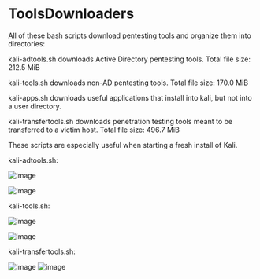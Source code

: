 # ToolsDownloaders

All of these bash scripts download pentesting tools and organize them into directories:

kali-adtools.sh downloads Active Directory pentesting tools. Total file size: 212.5 MiB

kali-tools.sh downloads non-AD pentesting tools. Total file size: 170.0 MiB

kali-apps.sh downloads useful applications that install into kali, but not into a user directory.

kali-transfertools.sh downloads penetration testing tools meant to be transferred to a victim host. Total file size: 496.7 MiB

These scripts are especially useful when starting a fresh install of Kali.

kali-adtools.sh:

![image](https://github.com/R0gueSec/ToolsDownloaders/assets/143247134/63585e7b-ce38-48f8-8d22-9c0ccc57221e)

![image](https://github.com/R0gueSec/ToolsDownloaders/assets/143247134/97efd2d3-1e68-40b7-9e84-3b092894e999)


kali-tools.sh:

![image](https://github.com/R0gueSec/ToolsDownloaders/assets/143247134/01646192-4bad-482d-ba85-79a9f0fb828d)

![image](https://github.com/R0gueSec/ToolsDownloaders/assets/143247134/4ee2a264-1e26-4a91-b686-1b1ed22315a5)

kali-transfertools.sh:

![image](https://github.com/R0gueSec/ToolsDownloaders/assets/143247134/f2b2b8e5-2c95-4cdc-93fa-8c1e178a3f18)
![image](https://github.com/R0gueSec/ToolsDownloaders/assets/143247134/7c2082f7-87a4-4e4c-b6b0-a4f1dbda46ab)
